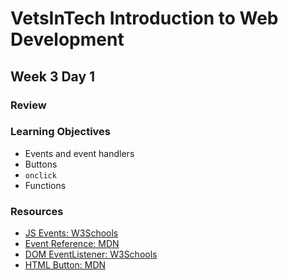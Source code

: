 # VetsInTech Introduction to Web Development

## Week 3 Day 1

### Review

### Learning Objectives
- Events and event handlers
- Buttons
- `onclick`
- Functions
### Resources
- [JS Events: W3Schools](https://www.w3schools.com/js/js_events.asp)
- [Event Reference: MDN](https://developer.mozilla.org/en-US/docs/Web/Events)
- [DOM EventListener: W3Schools](https://www.w3schools.com/js/js_htmldom_eventlistener.asp)
- [HTML Button: MDN](https://developer.mozilla.org/en-US/docs/Web/HTML/Element/button)
